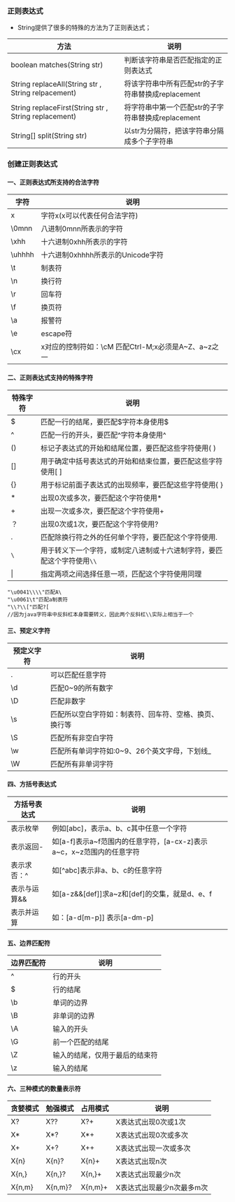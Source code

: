 ### 正则表达式
+ String提供了很多的特殊的方法为了正则表达式；

|方法|说明|
|------|------|
|boolean matches(String str)|判断该字符串是否匹配指定的正则表达式|
|String replaceAll(String str , String relpacement)|将该字符串中所有匹配str的子字符串替换成replacement|
|String replaceFirst(String str , String replacement)|将字符串中第一个匹配str的子字符串替换成replacement|
|String[] split(String str)|以str为分隔符，把该字符串分隔成多个子字符串|

### 创建正则表达式
#### 一、正则表达式所支持的合法字符

|字符|说明|
|------|-------|
|x|字符x(x可以代表任何合法字符)|
|\0mnn|八进制0mnn所表示的字符|
|\xhh|十六进制0xhh所表示的字符|
|\uhhhh|十六进制0xhhhh所表示的Unicode字符|
|\t|制表符|
|\n|换行符|
|\r|回车符|
|\f|换页符|
|\a|报警符|
|\e|escape符|
|\cx|x对应的控制符如：\cM 匹配Ctrl-M;x必须是A~Z、a~z之一|

#### 二、正则表达式支持的特殊字符

|特殊字符|说明|
|------|------|
|$|匹配一行的结尾，要匹配$字符本身使用\$|
|^|匹配一行的开头，要匹配^字符本身使用\^|
|()|标记子表达式的开始和结尾位置，要匹配这些字符使用\( \)|
|[]|用于确定中括号表达式的开始和结束位置，要匹配这些字符使用\[ \]|
|{}|用于标记前面子表达式的出现频率，要匹配这些字符使用\{ \}|
|*|出现0次或多次，要匹配这个字符使用\*|
|+|出现一次或多次，要匹配这个字符使用\+|
|？|出现0次或1次，要匹配这个字符使用\?|
|.|匹配除换行符之外的任何单个字符，要匹配这个字符使用\.|
|`\`|用于转义下一个字符，或制定八进制或十六进制字符，要匹配这个字符使用`\\`|
|\||指定两项之间选择任意一项，匹配这个字符使用同理|

```
"\u0041\\\\"匹配A\
"\u0061\t"匹配a制表符
"\\?\\["匹配?[
//因为java字符串中反斜杠本身需要转义，因此两个反斜杠\\实际上相当于一个
```
#### 三、预定义字符

|预定义字符|说明|
|------|------|
|.|可以匹配任意字符|
|\d|匹配0~9的所有数字|
|\D|匹配非数字|
|\s|匹配所以空白字符如：制表符、回车符、空格、换页、换行等|
|\S|匹配所有非空白字符|
|\w|匹配所有单词字符如:0~9、26个英文字母，下划线_|
|\W|匹配所有非单词字符|

#### 四、方括号表达式

|方括号表达式|说明|
|------|------|
|表示枚举|例如[abc]，表示a、b、c其中任意一个字符|
|表示返回-|如[a-f]表示a~f范围内的任意字符，[a-cx-z]表示a~c，x~z范围内的任意字符|
|表示求否：^|如[^abc]表示非a、b、c的任意字符|
|表示与运算&&|如[a-z&&[def]]求a~z和[def]的交集，就是d、e、f|
|表示并运算|如：[a-d[m-p]] 表示[a-dm-p]|

#### 五、边界匹配符

|边界匹配符|说明|
|------|------|
|^|行的开头|
|$|行的结尾|
|\b|单词的边界|
|\B|非单词的边界|
|\A|输入的开头|
|\G|前一个匹配的结尾|
|\Z|输入的结尾，仅用于最后的结束符|
|\z|输入的结尾|

#### 六、三种模式的数量表示符

|贪婪模式|勉强模式|占用模式|说明|
|------|------|------|------|
|X?|X??|X?+|X表达式出现0次或1次|
|X*|X*?|X*+|X表达式出现0次或多次|
|X+|X+?|X++|X表达式出现一次或多次|
|X{n}|X{n}?|X{n}+|X表达式出现n次|
|X{n,}|X{n,}?|X{n,}+|X表达式出现最少n次|
|X{n,m}|X{n,m}?|X{n,m}+|X表达式出现最少n次最多m次|
